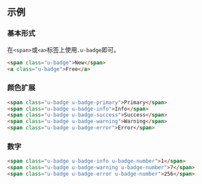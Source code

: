 ## 示例
### 基本形式

在`<span>`或`<a>`标签上使用`.u-badge`即可。

<div class="m-example"></div>

```html
<span class="u-badge">New</span>
<a class="u-badge">Free</a>
```

### 颜色扩展

<div class="m-example"></div>

```html
<span class="u-badge u-badge-primary">Primary</span>
<span class="u-badge u-badge-info">Info</span>
<span class="u-badge u-badge-success">Success</span>
<span class="u-badge u-badge-warning">Warning</span>
<span class="u-badge u-badge-error">Error</span>
```

### 数字

<div class="m-example"></div>

```html
<span class="u-badge u-badge-info u-badge-number">1</span>
<span class="u-badge u-badge-warning u-badge-number">7</span>
<span class="u-badge u-badge-error u-badge-number">256</span>
```
